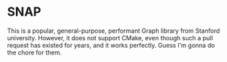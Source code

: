 # SNAP

This is a popular, general-purpose, performant Graph library from Stanford university. However, it does not support CMake, even though such a pull request has existed for years, and it works perfectly. Guess I'm gonna do the chore for them.
